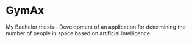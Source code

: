 # GymAx
My Bachelor thesis - Development of an application for determining the number of people in space based on artificial intelligence
